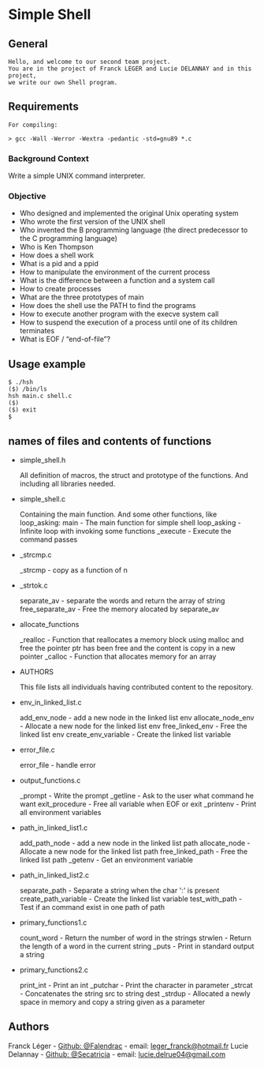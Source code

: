 # Simple Shell

## General

    Hello, and welcome to our second team project.
    You are in the project of Franck LEGER and Lucie DELANNAY and in this project, 
    we write our own Shell program.

## Requirements

    For compiling:

    > gcc -Wall -Werror -Wextra -pedantic -std=gnu89 *.c

### Background Context

Write a simple UNIX command interpreter.

### Objective

* Who designed and implemented the original Unix operating system
* Who wrote the first version of the UNIX shell
* Who invented the B programming language (the direct predecessor
  to the C programming language)
* Who is Ken Thompson
* How does a shell work
* What is a pid and a ppid
* How to manipulate the environment of the current process
* What is the difference between a function and a system call
* How to create processes
* What are the three prototypes of main
* How does the shell use the PATH to find the programs
* How to execute another program with the execve system call
* How to suspend the execution of a process until one of its children terminates
* What is EOF / “end-of-file”?

## Usage example
    
    $ ./hsh
    ($) /bin/ls
    hsh main.c shell.c
    ($)
    ($) exit
    $

## names of files and contents of functions

* simple_shell.h

    All definition of macros, the struct and prototype of the functions.
    And including all libraries needed.

* simple_shell.c

    Containing the main function. And some other functions, like loop_asking:
    main - The main function for simple shell
    loop_asking - Infinite loop with invoking some functions
    _execute - Execute the command passes

* _strcmp.c

    _strcmp - copy as a function of n

* _strtok.c

    separate_av - separate the words and return the array of string
    free_separate_av - Free the memory alocated by separate_av

* allocate_functions

     _realloc - Function that reallocates a memory block using malloc and free 
     the pointer ptr has been free and the content is copy in a new pointer
     _calloc - Function that allocates memory for an array

* AUTHORS

    This file lists all individuals having contributed content to the repository.

* env_in_linked_list.c

    add_env_node - add a new node in the linked list env
    allocate_node_env - Allocate a new node for the linked list env
    free_linked_env - Free the linked list env
    create_env_variable - Create the linked list variable

* error_file.c

    error_file - handle error

* output_functions.c

    _prompt - Write the prompt
    _getline - Ask to the user what command he want
    exit_procedure - Free all variable when EOF or exit
    _printenv - Print all environment variables

* path_in_linked_list1.c

    add_path_node - add a new node in the linked list path
    allocate_node - Allocate a new node for the linked list path
    free_linked_path - Free the linked list path
    _getenv - Get an environment variable

* path_in_linked_list2.c

    separate_path - Separate a string when the char ':' is present
    create_path_variable - Create the linked list variable
    test_with_path - Test if an command exist in one path of path

* primary_functions1.c

    count_word - Return the number of word in the strings
    strwlen - Return the length of a word in the current string
    _puts - Print in standard output a string

* primary_functions2.c

    print_int - Print an int
    _putchar - Print the character in parameter
    _strcat - Concatenates the string src to string dest
    _strdup - Allocated a newly space in memory and copy a
    string given as a parameter


    
## Authors

Franck Léger - [Github: @Falendrac](https://github.com/Falendrac) - email: leger_franck@hotmail.fr
Lucie Delannay - [Github: @Secatricia](https://github.com/Secatricia) - email: lucie.delrue04@gmail.com
